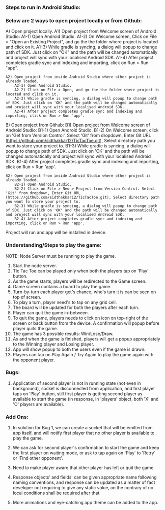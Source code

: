 ### Steps to run in Android Studio:

### Below are 2 ways to open project locally or from Github:

A) Open project locally.
	A1) Open project from Welcome screen of Android Studio:
		A1-1) Open Android Studio.
		A1-2) On Welcome screen, Click on File > "Open an Existing Project", and go the the folder where project is located and click on it.
		A1-3) While gradle is syncing, a dialog will popup to change path of SDK. Just click on "OK" and the path will be changed automatically and project will sync with your localised Android SDK.
		A1-4) After project completes gradle sync and indexing and importing, click on Run > Run "app".

	A2) Open project from inside Android Studio where other project is already loaded.
		A2-1) Open Android Studio.
		A2-2) Click on File > Open, and go the the folder where project is located and click on it.
		A2-3) While gradle is syncing, a dialog will popup to change path of SDK. Just click on 'OK' and the path will be changed automatically and project will sync with your localised Android SDK.
		A2-4) After project completes gradle sync and indexing and importing, click on Run > Run 'app'.

B) Open project from Github:
	B1) Open project from Welcome screen of Android Studio:
		B1-1) Open Android Studio.
		B1-2) On Welcome screen, click on 'Get from Version Control'. Select 'Git' from dropdown, Enter Git URL (https://github.com/sidthakkar12/TicTacToe.git), Select directory path you want to store your project to.
		B1-3) While gradle is syncing, a dialog will popup to change path of SDK. Just click on 'OK' and the path will be changed automatically and project will sync with your localised Android SDK.
		B1-4) After project completes gradle sync and indexing and importing, click on Run > Run 'app'.

	B2) Open project from inside Android Studio where other project is already loaded.
		B2-1) Open Android Studio.
		B2-2) Click on File > New > Project from Version Control. Select 'Git' from dropdown, Enter Git URL (https://github.com/sidthakkar12/TicTacToe.git), Select directory path you want to store your project to.
		B2-3) While gradle is syncing, a dialog will popup to change path of SDK. Just click on 'OK' and the path will be changed automatically and project will sync with your localised Android SDK.
		B2-4) After project completes gradle sync and indexing and importing, click on Run > Run 'app'.

Project will run and app will be installed in device.

### Understanding/Steps to play the game:

NOTE: Node Server must be running to play the game.

1) Start the node server.
1) Tic Tac Toe can be played only when both the players tap on 'Play' button.
2) As the game starts, players will be redirected to the Game screen.
3) Game screen contains a board to play the game.
4) Turn-by-turn each player get's chance, who's turn it is can be seen on top of screen.
5) To play a turn, player need's to tap on any grid cell.
6) The board will be updated for both the players after each turn.
7) Player can quit the game in-between.
8) To quit the game, players needs to click on icon on top-right of the screen or back button from the device. A confirmation will popup before player quits the game.
9) The game has 3 possible results: Win/Lose/Draw.
10) As and when the game is finished, players will get a popup appropriately to the Winning player and Losing player.
11) App will show popup to both the users even if the game is drawn.
12) Players can tap on Play Again / Try Again to play the game again with the opponent player.

### Bugs:

1) Application of second player is not in running state (not even in background), socket is disconnected from application, and first player taps on 'Play' button, still first player is getting second player as available to start the game (in response, in 'players' object, both 'X' and 'O' players are available).

### Add Ons:

1) In solution for Bug 1, we can create a socket that will be emitted from app itself, and will notify first player that no other player is available to play the game. 

2) We can ask for second player's confirmation to start the game and keep the first player on waiting mode, or ask to tap again on 'Play' to 'Retry' or 'Find other opponent'.

3) Need to make player aware that other player has left or quit the game.

4) Response objects' and fields' can be given appropriate name following naming conventions, and response can be updated as a matter of fact developer not requiring to give any static value, on the contrary of no local conditions shall be required after that.

5) More animations and eye-catching app theme can be added to the app.  
